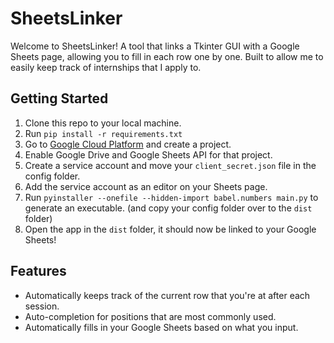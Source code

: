 # SheetsLinker

Welcome to SheetsLinker! A tool that links a Tkinter GUI with a Google Sheets page, allowing you to fill in each row one by one.
Built to allow me to easily keep track of internships that I apply to.

## Getting Started
1. Clone this repo to your local machine.
2. Run `pip install -r requirements.txt`
3. Go to [Google Cloud Platform](https://console.cloud.google.com/) and create a project.
4. Enable Google Drive and Google Sheets API for that project.
5. Create a service account and move your `client_secret.json` file in the config folder.
6. Add the service account as an editor on your Sheets page.
7. Run `pyinstaller --onefile --hidden-import babel.numbers main.py` to generate an executable. (and copy your config folder over to the `dist` folder)
8. Open the app in the `dist` folder, it should now be linked to your Google Sheets!

## Features
* Automatically keeps track of the current row that you're at after each session.
* Auto-completion for positions that are most commonly used.
* Automatically fills in your Google Sheets based on what you input.